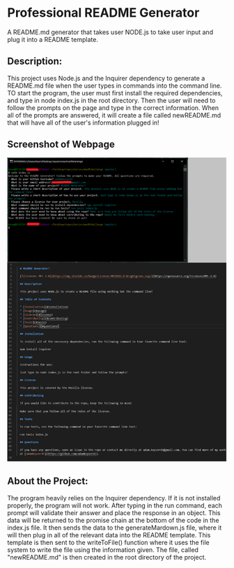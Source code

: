 # Professional README Generator
A README.md generator that takes user NODE.js to take user input and plug it into a README template.

## Description: 
This project uses Node.js and the Inquirer dependency to generate a README.md file when the user types in commands into the command line. TO start the program, the user must first install the required dependencies, and type in node index.js in the root directory. Then the user will need to follow the prompts on the page and type in the correct information. When all of the prompts are answered, it will create a file called newREADME.md that will have all of the user's information plugged in!

## Screenshot of Webpage
![Sreenshot of Webpage](./assets/screenshot_of_page.png)

## About the Project:
The program heavily relies on the Inquirer dependency. If it is not installed properly, the program will not work. After typing in the run command, each prompt will validate their answer and place the response in an object. This data will be returned to the promise chain at the bottom of the code in the index.js file. It then sends the data to the generateMardown.js file, where it will then plug in all of the relevant data into the README template. This template is then sent to the writeToFile() function where it uses the file system to write the file using the information given. The file, called "newREADME.md" is then created in the root directory of the project.
